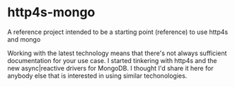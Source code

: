 # http4s-mongo
A reference project intended to be a starting point (reference) to use http4s and mongo

Working with the latest technology means that there's not always sufficient documentation for your use case. I started tinkering with http4s and the new async|reactive drivers for MongoDB. I thought I'd share it here for anybody else that is interested in using similar techonologies.
